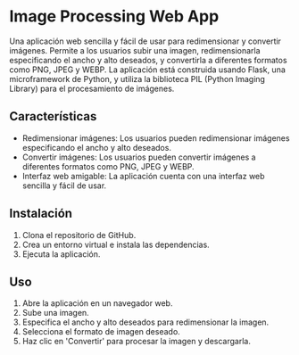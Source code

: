# Image Processing Web App

Una aplicación web sencilla y fácil de usar para redimensionar y convertir imágenes. Permite a los usuarios subir una imagen, redimensionarla especificando el ancho y alto deseados, y convertirla a diferentes formatos como PNG, JPEG y WEBP. La aplicación está construida usando Flask, una microframework de Python, y utiliza la biblioteca PIL (Python Imaging Library) para el procesamiento de imágenes.

## Características

- Redimensionar imágenes: Los usuarios pueden redimensionar imágenes especificando el ancho y alto deseados.
- Convertir imágenes: Los usuarios pueden convertir imágenes a diferentes formatos como PNG, JPEG y WEBP.
- Interfaz web amigable: La aplicación cuenta con una interfaz web sencilla y fácil de usar.

## Instalación

1. Clona el repositorio de GitHub.
2. Crea un entorno virtual e instala las dependencias.
3. Ejecuta la aplicación.

## Uso

1. Abre la aplicación en un navegador web.
2. Sube una imagen.
3. Especifica el ancho y alto deseados para redimensionar la imagen.
4. Selecciona el formato de imagen deseado.
5. Haz clic en 'Convertir' para procesar la imagen y descargarla.
